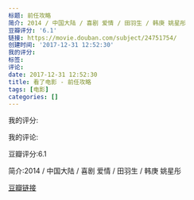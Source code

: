 ```yaml
---
标题: 前任攻略
简介: 2014 / 中国大陆 / 喜剧 爱情 / 田羽生 / 韩庚 姚星彤
豆瓣评分: '6.1'
链接: https://movie.douban.com/subject/24751754/
创建时间: '2017-12-31 12:52:30'
我的评分:
标签:
评论:
date: 2017-12-31 12:52:30
title: 看了电影 - 前任攻略
tags: [电影]
categories: []
---
```


我的评分:

我的评论:

豆瓣评分:6.1

简介:2014 / 中国大陆 / 喜剧 爱情 / 田羽生 / 韩庚 姚星彤

[豆瓣链接](https://movie.douban.com/subject/24751754/)

